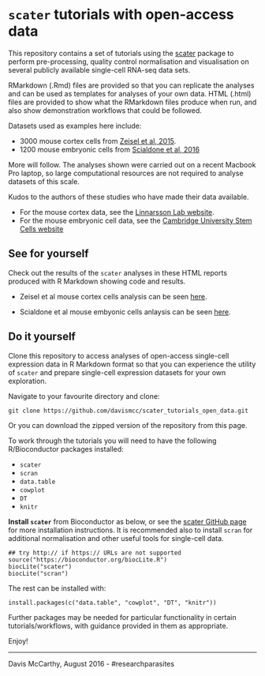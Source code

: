 # `scater` tutorials with open-access data

This repository contains a set of tutorials using the
[scater](http://bioconductor.org/packages/scater/) package to perform
pre-processing, quality control normalisation and visualisation on several publicly available
single-cell RNA-seq data sets.

RMarkdown (.Rmd) files are provided so that you can replicate the
analyses and can be used as templates for analyses of your own
data. HTML (.html) files are provided to show what the RMarkdown files
produce when run, and also show demonstration workflows that could be followed.

Datasets used as examples here include:

* 3000 mouse cortex cells from
[Zeisel et al, 2015](http://science.sciencemag.org/content/347/6226/1138).
* 1200 mouse embryonic cells from [Scialdone et al, 2016](http://www.nature.com/nature/journal/v535/n7611/full/nature18633.html)

More will follow. The analyses shown were carried out on a recent
Macbook Pro laptop, so large computational resources are not required
to analyse datasets of this scale.

Kudos to the authors of these studies who have made their data
available.

* For the mouse cortex data, see the
[Linnarsson Lab website](http://linnarssonlab.org/cortex/).
* For the mouse embryonic cell data, see the
[Cambridge University Stem Cells website](http://gastrulation.stemcells.cam.ac.uk/scialdone2016)


## See for yourself

Check out the results of the `scater` analyses in these HTML reports produced
with R Markdown showing code and results.

* Zeisel et al mouse cortex cells analysis can be seen
  [here](https://rawgit.com/davismcc/scater_tutorials_open_data/master/zeisel_mouse_cortex.html).

* Scialdone et al mouse embyonic cells anlaysis can be seen
[here](https://rawgit.com/davismcc/scater_tutorials_open_data/master/scialdone_mouse_mesoderm.html).


## Do it yourself

Clone this repository to access analyses of open-access single-cell
expression data in R Markdown format so that you can experience the
utility of `scater` and prepare single-cell expression datasets for
your own exploration.

Navigate to your favourite directory and clone:

```
git clone https://github.com/davismcc/scater_tutorials_open_data.git
```

Or you can download the zipped version of the repository from this
page.

To work through the tutorials you will need to have the following
R/Bioconductor packages installed:
* `scater`
* `scran`
* `data.table`
* `cowplot`
* `DT`
* `knitr`

**Install `scater`** from Bioconductor as below, or see the
[scater GitHub page](https://github.com/davismcc/scater) for more
installation instructions. It is recommended also to install `scran`
for additional normalisation and other useful tools for single-cell
data.

```{r}
## try http:// if https:// URLs are not supported
source("https://bioconductor.org/biocLite.R")
biocLite("scater")
biocLite("scran")
```

The rest can be installed with:
```{r}
install.packages(c("data.table", "cowplot", "DT", "knitr"))
```

Further packages may be needed for particular functionality in certain
tutorials/workflows, with guidance provided in them as appropriate.

Enjoy!

---

Davis McCarthy, August 2016 - #researchparasites
